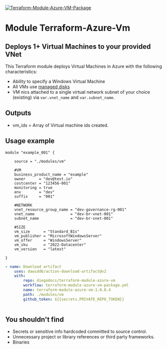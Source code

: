 [![Terraform-Module-Azure-VM-Package](https://github.com/diegodocs/terraform-azure-vm/actions/workflows/terraform-module-azure-vm-package.yml/badge.svg)](https://github.com/diegodocs/terraform-azure-vm/actions/workflows/terraform-module-azure-vm-package.yml)

# Module Terraform-Azure-Vm

## Deploys 1+ Virtual Machines to your provided VNet

This Terraform module deploys Virtual Machines in Azure with the following characteristics:

- Ability to specify a Windows Virtual Machine
- All VMs use [managed disks](https://azure.microsoft.com/services/managed-disks/)
- VM nics attached to a single virtual network subnet of your choice (existing) via `var.vnet_name` and `var.subnet_name`.

## Outputs

- vm_ids = Array of Virtual machine ids created.

## Usage example

```hcl
module "example_001" {
    
    source = "./modules/vm"
    
    #VM        
    business_product_name = "example"
    owner      = "dev@test.io"
    costcenter = "123456-001"
    monitoring = true
    env        = "dev"
    suffix     = "001"

    #NETWORK
    vnet_resource_group_name = "dev-governance-rg-001"
    vnet_name                = "dev-br-vnet-001"
    subnet_name              = "dev-br-snet-001"

    #SIZE                       
    vm_size      = "Standard_B1s"
    vm_publisher = "MicrosoftWindowsServer"
    vm_offer     = "WindowsServer"
    vm_sku       = "2022-Datacenter"
    vm_version   = "latest"  
          
}
```

```yml
- name: Download artifact    
    uses: dawidd6/action-download-artifact@v2
    with:   
        repo: diegodocs/terraform-module-azure-vm     
        workflow: terraform-module-azure-vm-package.yml     
        name: terraform-module-azure-vm-1.0.0.4
        path: ./modules/vm 
        github_token: ${{secrets.PRIVATE_REPO_TOKEN}} 
    
```

## You shouldn't find

- Secrets or sensitive info hardcoded committed to source control.
- Unnecessary project or library references or third party frameworks.
- Binaries
